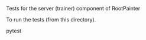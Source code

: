 Tests for the server (trainer) component of RootPainter

To run the tests (from this directory).

pytest 

